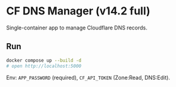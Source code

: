 # CF DNS Manager (v14.2 full)

Single-container app to manage Cloudflare DNS records.

## Run
```bash
docker compose up --build -d
# open http://localhost:5000
```
Env: `APP_PASSWORD` (required), `CF_API_TOKEN` (Zone:Read, DNS:Edit).
